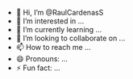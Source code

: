 - 👋 Hi, I’m @RaulCardenasS
- 👀 I’m interested in ...
- 🌱 I’m currently learning ...
- 💞️ I’m looking to collaborate on ...
- 📫 How to reach me ...
- 😄 Pronouns: ...
- ⚡ Fun fact: ...

<!---
RaulCardenasS/RaulCardenasS is a ✨ special ✨ repository because its `README.md` (this file) appears on your GitHub profile.
You can click the Preview link to take a look at your changes.
--->
